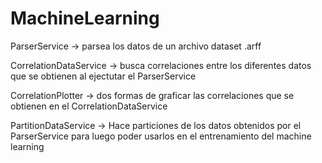 # MachineLearning

ParserService -> parsea los datos de un archivo dataset .arff

CorrelationDataService -> busca correlaciones entre los diferentes datos que se obtienen al ejectutar el ParserService

CorrelationPlotter -> dos formas de graficar las correlaciones que se obtienen en el CorrelationDataService

PartitionDataService -> Hace particiones de los datos obtenidos por el ParserService para luego poder usarlos en el entrenamiento del machine learning
